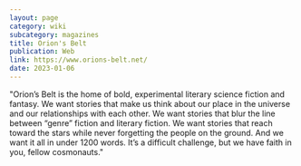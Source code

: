 ```yaml
---
layout: page
category: wiki
subcategory: magazines
title: Orion's Belt
publication: Web
link: https://www.orions-belt.net/
date: 2023-01-06
---
```


"Orion’s Belt is the home of bold, experimental literary science fiction and fantasy. We want stories that make us think about our place in the universe and our relationships with each other. We want stories that blur the line between “genre” fiction and literary fiction. We want stories that reach toward the stars while never forgetting the people on the ground. And we want it all in under 1200 words. It’s a difficult challenge, but we have faith in you, fellow cosmonauts."
